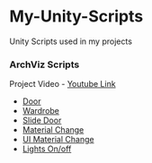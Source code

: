 # My-Unity-Scripts
Unity Scripts used in my projects

### ArchViz Scripts

  Project Video - [Youtube Link](https://youtu.be/6uApEkhLfCg)
  
- [Door](https://github.com/sachinsinha1/My-Unity-Scripts/blob/main/door.cs)
- [Wardrobe](https://github.com/sachinsinha1/My-Unity-Scripts/blob/main/wardrobeDoor.cs)
- [Slide Door](https://github.com/sachinsinha1/My-Unity-Scripts/blob/main/slideDoor.cs)
- [Material Change](https://github.com/sachinsinha1/My-Unity-Scripts/blob/main/wardrobeDoor.cs)
- [UI Material Change](https://github.com/sachinsinha1/My-Unity-Scripts/blob/main/matChangeUI.cs)
- [Lights On/off](https://github.com/sachinsinha1/My-Unity-Scripts/blob/main/lighton.cs)
